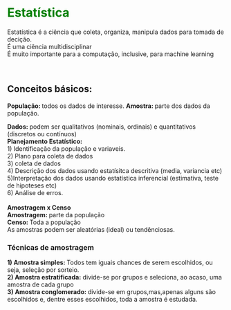 <h1 style="color: green;">Estatística</h1>
<p>
Estatística é a ciência que coleta, organiza, manipula dados para tomada de decição.
<br>
É uma ciência multidisciplinar
<br>
É muito importante para a computação, inclusive, para machine
learning
</p>
<br>
<h2>Conceitos básicos:</h2>
<p>
<b>População: </b> todos os dados de interesse.
<b>Amostra: </b> parte dos dados da população.
</p>

<p>
<b>Dados: </b> podem ser qualitativos (nominais, ordinais) e quantitativos (discretos ou contínuos)
<br>
<b>Planejamento Estatístico:</b><br>
1) Identificação da população e variaveis.<br>
2) Plano para  coleta de dados<br>
3) coleta de dados<br>
4) Descrição dos dados usando estatísitca descritiva (media, variancia etc)
<br>
5)Interpretação dos dados usando estatística inferencial (estimativa, teste de hipoteses etc)<br>
6) Análise de erros.
<br>
<br>
<b>Amostragem x Censo</b><br>
<b>Amostragem: </b> parte da população <br>
<b>Censo: </b> Toda a população
<br>
As amostras podem ser aleatórias (ideal) ou tendênciosas.
<h3>Técnicas de amostragem</h3>
<b>1) Amostra simples: </b> Todos tem iguais chances de serem escolhidos, ou seja, seleção por sorteio.<br>
<b>2) Amostra estratificada:</b> divide-se por grupos e seleciona, ao acaso, uma amostra de cada grupo <br>
<b>3) Amostra conglomerado: </b> divide-se em grupos,mas,apenas alguns são escolhidos e, dentre esses escolhidos, toda 
a amostra é estudada.<br>


